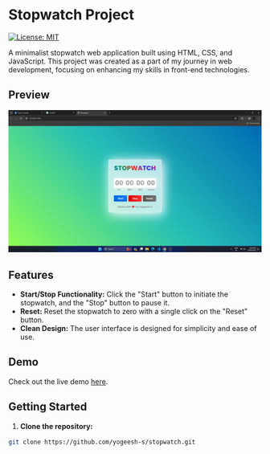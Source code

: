 # Stopwatch Project

[![License: MIT](https://img.shields.io/badge/License-MIT-yellow.svg)](https://opensource.org/licenses/MIT)

A minimalist stopwatch web application built using HTML, CSS, and JavaScript. This project was created as a part of my journey in web development, focusing on enhancing my skills in front-end technologies.

## Preview

![Stopwatch Preview](screenshot.png)

## Features

- **Start/Stop Functionality:** Click the "Start" button to initiate the stopwatch, and the "Stop" button to pause it.
- **Reset:** Reset the stopwatch to zero with a single click on the "Reset" button.
- **Clean Design:** The user interface is designed for simplicity and ease of use.

## Demo

Check out the live demo [here]((https://yogeesh-s.github.io/stopwatch/)).

## Getting Started

1. **Clone the repository:**

```bash
git clone https://github.com/yogeesh-s/stopwatch.git
